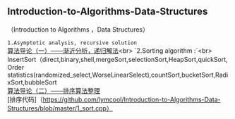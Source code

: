 ## Introduction-to-Algorithms-Data-Structures
（Introduction to Algorithms ，Data Structures）

`1.Asymptotic analysis, recursive solution` <br>
[算法导论（一）——渐近分析，递归解法](http://blog.csdn.net/u010385790/article/details/77892274"悬停显示")<br>  
`2.Sorting algorithm :`<br>
InsertSort（direct,binary,shell,mergeSort,selectionSort,HeapSort,quickSort,<br>Order statistics(randomized_select,WorseLinearSelect),countSort,bucketSort,RadixSort,bubbleSort<br> 
[算法导论（二）——排序算法整理](http://blog.csdn.net/u010385790/article/details/78311022"悬停显示") <br> 
[排序代码]（https://github.com/lymcool/Introduction-to-Algorithms-Data-Structures/blob/master/1_sort.cpp）<br>  

